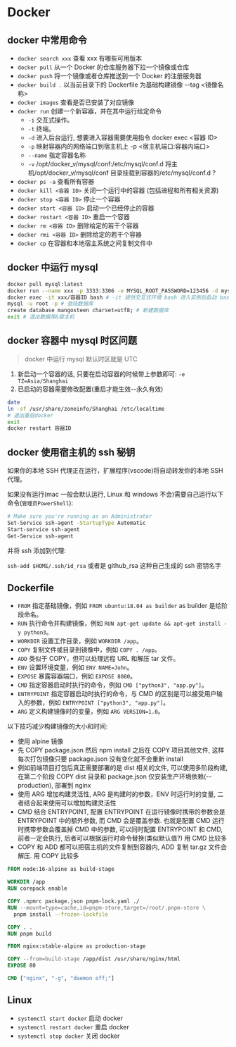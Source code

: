 # Docker

## docker 中常用命令

- `docker search xxx` 查看 xxx 有哪些可用版本
- `docker pull` 从一个 Docker 的仓库服务器下拉一个镜像或仓库
- `docker push` 将一个镜像或者仓库推送到一个 Docker 的注册服务器
- `docker build .` 以当前目录下的 Dockerfile 为基础构建镜像 --tag <镜像名称>
- `docker images` 查看是否已安装了对应镜像
- `docker run` 创建一个新容器，并在其中运行给定命令
  - `-i` 交互式操作。
  - `-t` 终端。
  - `-d` 进入后台运行, 想要进入容器需要使用指令 docker exec <容器 ID>
  - `-p` 映射容器内的网络端口到宿主机上 -p <宿主机端口:容器内端口>
  - `--name` 指定容器名称
  - `-v` /opt/docker_v/mysql/conf:/etc/mysql/conf.d 将主机/opt/docker_v/mysql/conf 目录挂载到容器的/etc/mysql/conf.d ?
- `docker ps -a` 查看所有容器
- `docker kill <容器 ID>` 关闭一个运行中的容器 (包括进程和所有相关资源)
- `docker stop <容器 ID>` 停止一个容器
- `docker start <容器 ID>` 启动一个已经停止的容器
- `docker restart <容器 ID>` 重启一个容器
- `docker rm <容器 ID>` 删除给定的若干个容器
- `docker rmi <容器 ID>` 删除给定的若干个容器
- `docker cp` 在容器和本地宿主系统之间复制文件中

## docker 中运行 mysql

```bash
docker pull mysql:latest
docker run --name xxx -p 3333:3306 -e MYSQL_ROOT_PASSWORD=123456 -d mysql
docker exec -it xxx/容器ID bash # -it 提供交互式环境 bash 进入实例后启动 bash 程序
mysql -u root -p # 登陆数据库
create database mangosteen charset=utf8; # 新建数据库
exit # 退出数据库&宿主机
```

## docker 容器中 mysql 时区问题

> docker 中运行 mysql 默认时区就是 UTC

1. 新启动一个容器的话, 只要在启动容器的时候带上参数即可:
   `-e TZ=Asia/Shanghai`
2. 已启动的容器需要修改配置(重启才能生效--永久有效)

```bash
date
ln -sf /usr/share/zoneinfo/Shanghai /etc/localtime
# 退出重启docker
exit
docker restart 容器ID
```

## docker 使用宿主机的 ssh 秘钥

如果你的本地 SSH 代理正在运行，扩展程序(vscode)将自动转发你的本地 SSH 代理。

如果没有运行(mac 一般会默认运行, Linux 和 windows 不会)需要自己运行以下命令(`管理员PowerShell`):

```bash
# Make sure you're running as an Administrator
Set-Service ssh-agent -StartupType Automatic
Start-service ssh-agent
Get-Service ssh-agent
```

并将 ssh 添加到代理:

`ssh-add $HOME/.ssh/id_rsa` 或者是 github_rsa 这种自己生成的 ssh 密钥名字

## Dockerfile

- `FROM` 指定基础镜像，例如 `FROM ubuntu:18.04 as builder` as builder 是给阶段命名。
- `RUN` 执行命令并构建镜像，例如 `RUN apt-get update && apt-get install -y python3`。
- `WORKDIR` 设置工作目录，例如 `WORKDIR /app`。
- `COPY` 复制文件或目录到镜像中，例如 `COPY . /app`。
- `ADD` 类似于 COPY，但可以处理远程 URL 和解压 tar 文件。
- `ENV` 设置环境变量，例如 `ENV NAME=John`。
- `EXPOSE` 暴露容器端口，例如 `EXPOSE 8080`。
- `CMD` 指定容器启动时执行的命令，例如 `CMD ["python3", "app.py"]`。
- `ENTRYPOINT` 指定容器启动时执行的命令，与 CMD 的区别是可以接受用户输入的参数，例如 `ENTRYPOINT ["python3", "app.py"]`。
- `ARG` 定义构建镜像时的变量，例如 `ARG VERSION=1.0`。

以下技巧减少构建镜像的大小和时间:

- 使用 alpine 镜像
- 先 COPY package.json 然后 npm install 之后在 COPY 项目其他文件, 这样每次打包镜像只要 package.json 没有变化就不会重新 install
- 例如前端项目打包后真正需要部署的是 dist 相关的文件, 可以使用多阶段构建, 在第二个阶段 COPY dist 目录和 package.json 仅安装生产环境依赖(--production), 部署到 nginx
- 使用 ARG 增加构建灵活性, ARG 是构建时的参数，ENV 时运行时的变量, 二者结合起来使用可以增加构建灵活性
- CMD 结合 ENTRYPOINT, 配置 ENTRYPOINT 在运行镜像时携带的参数会是 ENTRYPOINT 中的额外参数, 而 CMD 会是覆盖参数. 也就是配置 CMD 运行时携带参数会覆盖掉 CMD 中的参数, 可以同时配置 ENTRYPOINT 和 CMD, 前者一定会执行, 后者可以根据运行时命令替换(类似默认值?) 用 CMD 比较多
- COPY 和 ADD 都可以把宿主机的文件复制到容器内, ADD 复制 tar.gz 文件会解压. 用 COPY 比较多

```Dockerfile
FROM node:16-alpine as build-stage

WORKDIR /app
RUN corepack enable

COPY .npmrc package.json pnpm-lock.yaml ./
RUN --mount=type=cache,id=pnpm-store,target=/root/.pnpm-store \
  pnpm install --frozen-lockfile

COPY . .
RUN pnpm build

FROM nginx:stable-alpine as production-stage

COPY --from=build-stage /app/dist /usr/share/nginx/html
EXPOSE 80

CMD ["nginx", "-g", "daemon off;"]
```

## Linux

- `systemctl start docker` 启动 docker
- `systemctl restart docker` 重启 docker
- `systemctl stop docker` 关闭 docker
